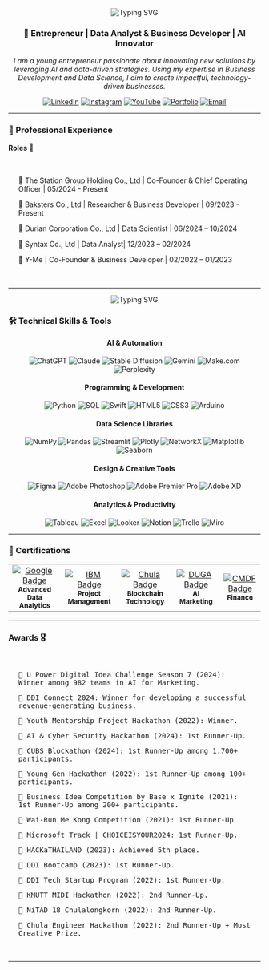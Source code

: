 <div align="center">
  <img src="https://readme-typing-svg.demolab.com?font=Fira+Code&size=32&duration=2800&pause=2000&color=A9FEF7&center=true&vCenter=true&width=940&lines=Hi+👋+I'm+Naruebet+Aungsirikulthumrong" alt="Typing SVG" />
</div>

<h3 align="center">🚀 Entrepreneur | Data Analyst & Business Developer | AI Innovator</h3>

<div align="center">
  <p><i>I am a young entrepreneur passionate about innovating new solutions by leveraging AI and data-driven strategies. Using my expertise in Business Development and Data Science, I aim to create impactful, technology-driven businesses.</i></p>
</div> 

<div align="center">
  
[![LinkedIn](https://img.shields.io/badge/LinkedIn-0077B5?style=for-the-badge&logo=linkedin&logoColor=white)](https://www.linkedin.com/in/leonaruebet/)
[![Instagram](https://img.shields.io/badge/Instagram-E4405F?style=for-the-badge&logo=instagram&logoColor=white)](https://www.instagram.com/leonaruebet/)
[![YouTube](https://img.shields.io/badge/YouTube-FF0000?style=for-the-badge&logo=youtube&logoColor=white)](https://www.youtube.com/@leonaruebet)
[![Portfolio](https://img.shields.io/badge/Portfolio-FF7139?style=for-the-badge&logo=Firefox-Browser&logoColor=white)](https://naruebet.ireadcustomer.com)
[![Email](https://img.shields.io/badge/Email-D14836?style=for-the-badge&logo=gmail&logoColor=white)](mailto:leonaruebet@gmail.com)

</div>

---

### 💼 Professional Experience


**Roles 🌟**
  <kbd>
    <div align="left" style="padding: 20px;">
      <p>🏢 The Station Group Holding Co., Ltd | Co-Founder & Chief Operating Officer | 05/2024 - Present</p>
      <p>🏢 Baksters Co., Ltd | Researcher & Business Developer | 09/2023 - Present</p>
      <p>🏢 Durian Corporation Co., Ltd | Data Scientist | 06/2024 – 10/2024</p>
      <p>🏢 Syntax Co., Ltd | Data Analyst| 12/2023 – 02/2024</p>
      <p>🏢 Y-Me | Co-Founder & Business Developer | 02/2022 – 01/2023</p>
    </div>
  </kbd>
</div>

---

<div align="center">
  <img src="https://readme-typing-svg.demolab.com?font=Fira+Code&size=24&duration=2800&pause=2000&color=A9FEF7&center=true&vCenter=true&width=940&lines=Innovating+at+the+intersection+of+Data,+AI,+and+Business!" alt="Typing SVG" />
</div>

### 🛠️ Technical Skills & Tools

<div align="center">

#### AI & Automation
![ChatGPT](https://img.shields.io/badge/ChatGPT-74aa9c?style=for-the-badge&logo=openai&logoColor=white)
![Claude](https://img.shields.io/badge/Claude-000000?style=for-the-badge)
![Stable Diffusion](https://img.shields.io/badge/Stable_Diffusion-FF9E0F?style=for-the-badge)
![Gemini](https://img.shields.io/badge/Gemini-4285F4?style=for-the-badge&logo=google&logoColor=white)
![Make.com](https://img.shields.io/badge/Make.com-2E77BC?style=for-the-badge)
![Perplexity](https://img.shields.io/badge/Perplexity-purple?style=for-the-badge)

#### Programming & Development
![Python](https://img.shields.io/badge/Python-3776AB?style=for-the-badge&logo=python&logoColor=white)
![SQL](https://img.shields.io/badge/SQL-4479A1?style=for-the-badge&logo=mysql&logoColor=white)
![Swift](https://img.shields.io/badge/Swift-FA7343?style=for-the-badge&logo=swift&logoColor=white)
![HTML5](https://img.shields.io/badge/HTML5-E34F26?style=for-the-badge&logo=html5&logoColor=white)
![CSS3](https://img.shields.io/badge/CSS3-1572B6?style=for-the-badge&logo=css3&logoColor=white)
![Arduino](https://img.shields.io/badge/Arduino-00979D?style=for-the-badge&logo=Arduino&logoColor=white)

#### Data Science Libraries
![NumPy](https://img.shields.io/badge/NumPy-013243?style=for-the-badge&logo=numpy&logoColor=white)
![Pandas](https://img.shields.io/badge/Pandas-150458?style=for-the-badge&logo=pandas&logoColor=white)
![Streamlit](https://img.shields.io/badge/Streamlit-FF4B4B?style=for-the-badge&logo=Streamlit&logoColor=white)
![Plotly](https://img.shields.io/badge/Plotly-3F4F75?style=for-the-badge&logo=plotly&logoColor=white)
![NetworkX](https://img.shields.io/badge/NetworkX-blue?style=for-the-badge)
![Matplotlib](https://img.shields.io/badge/Matplotlib-11557c?style=for-the-badge)
![Seaborn](https://img.shields.io/badge/Seaborn-3776AB?style=for-the-badge)

#### Design & Creative Tools
![Figma](https://img.shields.io/badge/Figma-F24E1E?style=for-the-badge&logo=figma&logoColor=white)
![Adobe Photoshop](https://img.shields.io/badge/Photoshop-31A8FF?style=for-the-badge&logo=adobe%20photoshop&logoColor=white)
![Adobe Premier Pro](https://img.shields.io/badge/Premier_Pro-9999FF?style=for-the-badge&logo=adobe%20premiere%20pro&logoColor=white)
![Adobe XD](https://img.shields.io/badge/Adobe_XD-FF61F6?style=for-the-badge&logo=adobe%20xd&logoColor=white)

#### Analytics & Productivity
![Tableau](https://img.shields.io/badge/Tableau-E97627?style=for-the-badge&logo=Tableau&logoColor=white)
![Excel](https://img.shields.io/badge/Excel-217346?style=for-the-badge&logo=microsoft-excel&logoColor=white)
![Looker](https://img.shields.io/badge/Looker-4285F4?style=for-the-badge&logo=looker&logoColor=white)
![Notion](https://img.shields.io/badge/Notion-000000?style=for-the-badge&logo=notion&logoColor=white)
![Trello](https://img.shields.io/badge/Trello-0052CC?style=for-the-badge&logo=trello&logoColor=white)
![Miro](https://img.shields.io/badge/Miro-050038?style=for-the-badge&logo=Miro&logoColor=white)

</div>

---

### 📜 Certifications

<div align="left">
  <table>
    <tr>
      <td align="center">
        <a href="https://www.coursera.org/account/accomplishments/specialization/IKDNMNJXDY3O">
          <img src="https://img.shields.io/badge/Issuer-Google-4285F4?style=for-the-badge&logo=google&logoColor=white" alt="Google Badge"/>
          <br>
          <sub><b>Advanced Data Analytics</b></sub>
        </a>
      </td>
      <td align="center">
        <a href="https://www.coursera.org/account/accomplishments/verify/CMO5SPVPSOEQ">
          <img src="https://img.shields.io/badge/Issuer-IBM-052FAD?style=for-the-badge&logo=ibm&logoColor=white" alt="IBM Badge"/>
          <br>
          <sub><b>Project Management</b></sub>
        </a>
      </td>
      <td align="center">
        <a href="https://drive.google.com/file/d/15_YL4KK0PONhFB-RigEohPhx2FrxwM7U/view">
          <img src="https://img.shields.io/badge/Issuer-Chulalongkorn-FF1493?style=for-the-badge" alt="Chula Badge"/>
          <br>
          <sub><b>Blockchain Technology</b></sub>
        </a>
      </td>
      <td align="center">
        <a href="https://drive.google.com/file/d/10-gJgWm93dEdbrj9yn72Ulvo2MWlxT92/view">
          <img src="https://img.shields.io/badge/Issuer-DUGA-4B0082?style=for-the-badge" alt="DUGA Badge"/>
          <br>
          <sub><b>AI Marketing</b></sub>
        </a>
      </td>
      <td align="center">
        <a href="https://drive.google.com/file/d/1PvcNJIBLIhdRfiuh81FTTAJRtf7LEu8s/view">
          <img src="https://img.shields.io/badge/Issuer-CMDF-008000?style=for-the-badge" alt="CMDF Badge"/>
          <br>
          <sub><b>Finance</b></sub>
        </a>
      </td>
    </tr>
  </table>
</div>

---

### Awards 🎖️

  <kbd>
    <div align="left" style="padding: 20px;">
      <p>🥇 U Power Digital Idea Challenge Season 7 (2024): Winner among 982 teams in AI for Marketing.</p>
      <p>🥇 DDI Connect 2024: Winner for developing a successful revenue-generating business.</p>
      <p>🥇 Youth Mentorship Project Hackathon (2022): Winner.</p>
      <p>🥈 AI & Cyber Security Hackathon (2024): 1st Runner-Up.</p>
      <p>🥈 CUBS Blockathon (2024): 1st Runner-Up among 1,700+ participants.</p>
      <p>🥈 Young Gen Hackathon (2022): 1st Runner-Up among 100+ participants.</p>
      <p>🥈 Business Idea Competition by Base x Ignite (2021): 1st Runner-Up among 200+ participants.</p>
      <p>🥈 Wai-Run Me Kong Competition (2021): 1st Runner-Up</p>
      <p>🥈 Microsoft Track | CHOICEISYOUR2024: 1st Runner-Up.</p>
      <p>🥈 HACKaTHAILAND (2023): Achieved 5th place.</p>
      <p>🥈 DDI Bootcamp (2023): 1st Runner-Up.</p>
      <p>🥈 DDI Tech Startup Program (2022): 1st Runner-Up.</p>
      <p>🥉 KMUTT MIDI Hackathon (2022): 2nd Runner-Up.</p>
      <p>🥉 NiTAD 18 Chulalongkorn (2022): 2nd Runner-Up.</p>
      <p>🥉 Chula Engineer Hackathon (2022): 2nd Runner-Up + Most Creative Prize.</p>
    </div>
  </kbd>
</div>

---
